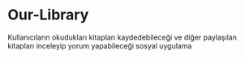# Our-Library
Kullanıcıların okudukları kitapları kaydedebileceği ve diğer paylaşılan kitapları inceleyip yorum yapabileceği sosyal uygulama
